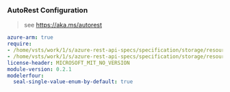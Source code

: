 ### AutoRest Configuration

> see https://aka.ms/autorest

``` yaml
azure-arm: true
require:
- /home/vsts/work/1/s/azure-rest-api-specs/specification/storage/resource-manager/readme.md
- /home/vsts/work/1/s/azure-rest-api-specs/specification/storage/resource-manager/readme.go.md
license-header: MICROSOFT_MIT_NO_VERSION
module-version: 0.2.1
modelerfour:
  seal-single-value-enum-by-default: true
```